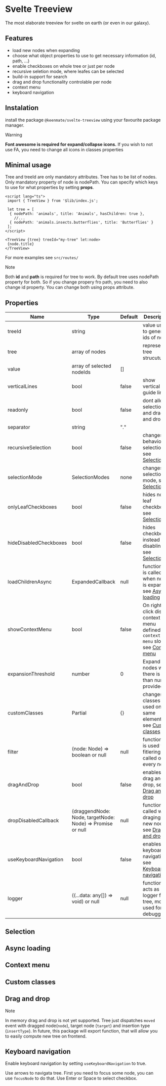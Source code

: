 # Svelte Treeview

The most elaborate treeview for svelte on earth (or even in our galaxy).

## Features

- load new nodes when expanding
- choose what object properties to use to get necessary information (id, path, ...)
- enable checkboxes on whole tree or just per node
- recursive seletion mode, where leafes can be selected
- build-in support for search
- drag and drop functionality controlable per node
- context menu
- keyboard navigation

## Instalation

install the package `@keenmate/svelte-treeview` using your favourite package manager.

> [!warning]
> **Font awesome is required for expand/collapse icons.**
> If you wish to not use FA, you need to change all icons in classes properties

## Minimal usage

Tree and treeId are only mandatory attributes.
Tree has to be list of nodes. Only mandatory property of node is nodePath.
You can specify which keys to use for what properties by setting **props**.

```svelte
<script lang="ts">
 import { TreeView } from '$lib/index.js';

 let tree = [
  { nodePath: 'animals', title: 'Animals', hasChildren: true },
    //...
  { nodePath: 'animals.insects.butterflies', title: 'Butterflies' }
 ];
</script>

<TreeView {tree} treeId="my-tree" let:node>
 {node.title}
</TreeView>

```

For more examples see `src/routes/`

> [!note]
> Both **id** and **path** is required for tree to work.
> By default tree uses nodePath property for both.
> So if you change propery fro path, you need to also change id property.
> You can change both using props attribute.

## Properties

| Name                   | Type                                                               | Default | Description                                                                                           |
| ---------------------- | ------------------------------------------------------------------ | ------- | ----------------------------------------------------------------------------------------------------- |
| treeId                 | string                                                             |         | value used to generate ids of nodes                                                                   |
| tree                   | array of nodes                                                     |         | represents tree strucuture                                                                            |
| value                  | array of selected nodeIds                                          | []      |                                                                                                       |
| verticalLines          | bool                                                               | false   | show vertical guide lines                                                                             |
| readonly               | bool                                                               | false   | dont allow selection and drag and drop                                                                |
| separator              | string                                                             | "."     |                                                                                                       |
| recursiveSelection     | bool                                                               | false   | changes behavior of selection, see   [Selection](#selection)                                          |
| selectionMode          | SelectionModes                                                     | none    | changes selection mode, see   [Selection](#selection)                                                 |
| onlyLeafCheckboxes     | bool                                                               | false   | hides non leaf checkboxed, see   [Selection](#selection)                                              |
| hideDisabledCheckboxes | bool                                                               | false   | hides checkboxes instead of disabling, see   [Selection](#selection)                                  |
| loadChildrenAsync      | ExpandedCallback                                                   | null    | function that is called when node is expanded, see   [Async loading](#async-loading)                  |
| showContextMenu        | bool                                                               | false   | On right click dispaly context menu defined in `context-menu` slot, see [Context menu](#context-menu) |
| expansionThreshold      | number                                                             | 0       | Expand all nodes when there is less than number provided                                              |
| customClasses          | Partial<CustomizableClasses>                                       | {}      | changes classes used on same elements, see [Custom classes](#custom-classes)                          |
| filter                 | (node: Node) => boolean or null                                    | null    | function that is used for fitlering. It is called on every node                                       |
| dragAndDrop            | bool                                                               | false   | enables drag and drop, see [Drag and drop](#drag-and-drop)                                            |
| dropDisabledCallback   | (draggendNode: Node, targetNode: Node) => Promise<boolean> or null | null    | function called when draging over new node, see [Drag and drop](#drag-and-drop)                       |
| useKeyboardNavigation  | bool                                                               | false   | enables keyboard navigation , see [Keyboard navigation](#keyboard-navigation)                         |
| logger                 | ((...data: any[]) => void) or null                                 | null    | function that acts as logger for tree, mostly used for debugging                                      |

## Selection

## Async loading

## Context menu

## Custom classes

## Drag and drop
> [!NOTE]  
> In memory drag and drop is not yet supported. Tree just dispatches `moved` event with dragged node(`node`), target node (`target`) and insertion type (`insertType`).
> In future, this package will export function, that will allow you to easily compute new tree on frontend.


## Keyboard navigation

Enable keyboard navigation by setting `useKeyboardNavigation` to true.

Use arrows to navigata tree. First you need to focus some node,
you can use `focusNode` to do that. Use Enter or Space to select checkbox.
